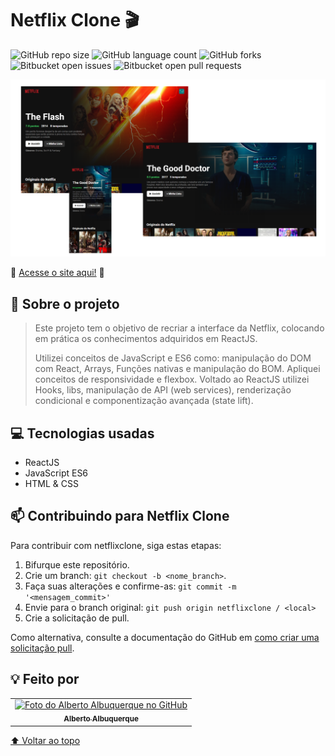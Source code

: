# Netflix Clone 🎬

![GitHub repo size](https://img.shields.io/github/repo-size/allbertuu/netflixclone?style=for-the-badge)
![GitHub language count](https://img.shields.io/github/languages/count/allbertuu/netflixclone?style=for-the-badge)
![GitHub forks](https://img.shields.io/github/forks/allbertuu/netflixclone?style=for-the-badge)
![Bitbucket open issues](https://img.shields.io/bitbucket/issues/allbertuu/netflixclone?style=for-the-badge)
![Bitbucket open pull requests](https://img.shields.io/bitbucket/pr-raw/allbertuu/netflixclone?style=for-the-badge)

<img src="./screenshots/banner.png" alt="Imagem de vizualização do site">

🚀 [Acesse o site aqui!](http://netflixclone-allbertuu.vercel.app/) 🚀  

## 💬 Sobre o projeto
> Este projeto tem o objetivo de recriar a interface da Netflix, colocando em prática os conhecimentos adquiridos em ReactJS.
>
> Utilizei conceitos de JavaScript e ES6 como: manipulação do DOM com React, Arrays, Funções nativas e manipulação do BOM. Apliquei conceitos de responsividade e flexbox. Voltado ao ReactJS utilizei Hooks, libs, manipulação de API (web services), renderização condicional e componentização avançada (state lift).

## 💻 Tecnologias usadas
- ReactJS
- JavaScript ES6
- HTML & CSS

## 📫 Contribuindo para Netflix Clone
Para contribuir com netflixclone, siga estas etapas:

1. Bifurque este repositório.
2. Crie um branch: `git checkout -b <nome_branch>`.
3. Faça suas alterações e confirme-as: `git commit -m '<mensagem_commit>'`
4. Envie para o branch original: `git push origin netflixclone / <local>`
5. Crie a solicitação de pull.

Como alternativa, consulte a documentação do GitHub em [como criar uma solicitação pull](https://help.github.com/en/github/collaborating-with-issues-and-pull-requests/creating-a-pull-request).

## 💡 Feito por

<table>
  <tr>
    <td align="center">
      <a href="https://www.github.com/allbertuu">
        <img src="https://avatars.githubusercontent.com/u/89992304?v=4" width="100px;" alt="Foto do Alberto Albuquerque no GitHub"/><br>
        <sub>
          <b>Alberto Albuquerque</b>
        </sub>
      </a>
    </td>
  </tr>
</table>

[⬆ Voltar ao topo](#netflix-clone-)<br>

